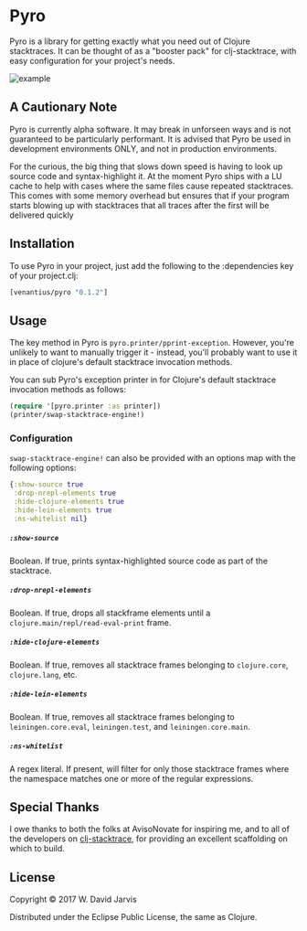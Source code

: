 # Pyro

Pyro is a library for getting exactly what you need out of Clojure stacktraces. It can be thought of as a "booster pack" for clj-stacktrace, with easy configuration for your project's needs.

![example](http://venantius.github.io/pyro/doc/screenshot.png)

## A Cautionary Note

Pyro is currently alpha software. It may break in unforseen ways and is not guaranteed to be particularly performant. It is advised that Pyro be used in
development environments ONLY, and not in production environments.

For the curious, the big thing that slows down speed is having to look up source code and syntax-highlight it. At the moment Pyro ships with a LU cache to help with cases where the same files cause repeated stacktraces. This comes with some memory overhead but ensures that if your program starts blowing up with stacktraces that all traces after the first will be delivered quickly

## Installation

To use Pyro in your project, just add the following to the :dependencies key of your project.clj:

```clojure
[venantius/pyro "0.1.2"]
```

## Usage

The key method in Pyro is `pyro.printer/pprint-exception`. However, you're unlikely to want to manually trigger it - instead, you'll probably want to use it in place of clojure's default stacktrace invocation methods.

You can sub Pyro's exception printer in for Clojure's default stacktrace invocation methods as follows:

```clojure
(require '[pyro.printer :as printer])
(printer/swap-stacktrace-engine!)
```

### Configuration

`swap-stacktrace-engine!` can also be provided with an options map with the following options:

```clojure
{:show-source true
 :drop-nrepl-elements true
 :hide-clojure-elements true
 :hide-lein-elements true
 :ns-whitelist nil}
```

##### `:show-source`

Boolean. If true, prints syntax-highlighted source code as part of the stacktrace.

##### `:drop-nrepl-elements`

Boolean. If true, drops all stackframe elements until a `clojure.main/repl/read-eval-print` frame.

##### `:hide-clojure-elements`

Boolean. If true, removes all stacktrace frames belonging to `clojure.core`, `clojure.lang`, etc.

##### `:hide-lein-elements`

Boolean. If true, removes all stacktrace frames belonging to `leiningen.core.eval`, `leiningen.test`, and `leiningen.core.main`.

##### `:ns-whitelist`

A regex literal. If present, will filter for only those stacktrace frames where the namespace matches one or more of the regular expressions.

## Special Thanks

I owe thanks to both the folks at AvisoNovate for inspiring me, and to all of the developers on [clj-stacktrace](https://github.com/mmcgrana/clj-stacktrace), for providing an excellent scaffolding on which to build.

## License

Copyright © 2017 W. David Jarvis

Distributed under the Eclipse Public License, the same as Clojure.
